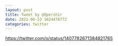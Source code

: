 ```yaml
--- 
layout: post 
title: Tweet by @Opershir 
date: 2021-06-23 1624476772 
categories: twitter 
--- 
```

https://twitter.com/o/status/1407782671384821765